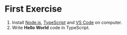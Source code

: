 # First Exercise
1. Install [Node.js](https://nodejs.org/en/), [TypeScript](https://www.typescriptlang.org/download) and [VS Code](https://code.visualstudio.com/) on computer.
2. Write **Hello World** code in TypeScript.
